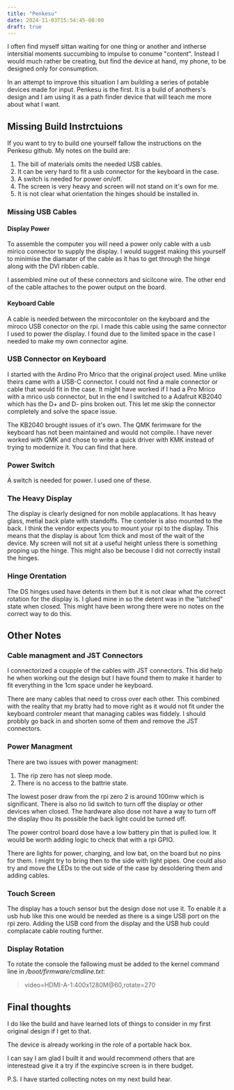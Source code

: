 ```yaml
---
title: "Penkesu"
date: 2024-11-03T15:54:45-08:00
draft: true
---
```


I often find myself sittan waiting for one thing or another and
intherse intersitial moments succumbing to impulse to conume
"content". Instead I would much rather be creating, but find the
device at hand, my phone, to be designed only for consumption.

In an attempt to improve this situation I am building a series of
potable devices made for input. Penkesu is the first. It is a build of
anothers's design and I am using it as a path finder device that will
teach me more about what I want.

## Missing Build Instrctuions

If you want to try to build one yourself fallow the instructions on
the Penkesu github. My notes on the build are:

 1. The bill of materials omits the needed USB cables.
 2. It can be very hard to fit a usb connector for the keyboard in the case.
 3. A switch is needed for power on/off. 
 4. The screen is very heavy and screen will not stand on it's own for me.
 5. It is not clear what orientation the hinges should be installed in.
 
### Missing USB Cables

#### Display Power

To assemble the computer you will need a power only cable with a usb
mirico connector to supply the display. I would suggest making this
yourself to minimise the diamater of the cable as it has to get
through the hinge along with the DVI ribben cable.

I assembled mine out of these connectors and sicilcone wire. The other
end of the cable attaches to the power output on the board.

#### Keyboard Cable

A cable is needed between the mircocontoler on the keyboard and the
miroco USB conector on the rpi. I made this cable using the same
connector I used to power the display. I found due to the limited
space in the case I needed to make my own connector agine.

### USB Connector on Keyboard

I started with the Ardino Pro Mrico that the original project
used. Mine unlike theirs came with a USB-C connector. I could not find
a male connector or cable that would fit in the case. It might have
worked if I had a Pro Mrico with a mrico usb connector, but in the end
I switched to a Adafruit KB2040 which has the D+ and D- pins broken
out. This let me skip the connector completely and solve the space
issue.

The KB2040 brought issues of it's own. The QMK ferimware for the
keyboard has not been maintained and would not compile. I have never
worked with QMK and chose to write a quick driver with KMK instead of
trying to modernize it. You can find that here.

### Power Switch

A switch is needed for power. I used one of these.

### The Heavy Display

The display is clearly designed for non mobile applacations. It has
heavy glass, metial back plate with standoffs. The contoler is also
mounted to the back. I think the vendor expects you to mount your rpi
to the display. This means that the display is about 1cm thick and
most of the wait of the device. My screen will not sit at a useful
height unless there is something proping up the hinge. This might also
be becouse I did not correctly install the hinges.

### Hinge Orentation
 
The DS hinges used have detents in them but it is not clear what the
correct rotation for the display is. I glued mine in so the detent was
in the "latched" state when closed. This might have been wrong there
were no notes on the correct way to do this.

## Other Notes

### Cable managment and  JST Connectors

I connectorized a coupple of the cables with JST connectors. This did
help he when working out the design but I have found them to make it
harder to fit everything in the 1cm space under he keyboard.

There are many cables that need to cross over each other. This
combined with the reality that my bratty had to move right as it would
not fit under the keyboard controler meant that managing cables was
fiddely. I should probbly go back in and shorten some of them and
remove the JST connectors.

### Power Managment

There are two issues with power managment:

 1. The rip zero has not sleep mode.
 2. There is no access to the battrie state. 
 
The lowest poser draw from the rpi zero 2 is around 100mw which is
significant. There is also no lid switch to turn off the display or
other devices when closed. The hardware also dose not have a way to
turn off the display thou its possible the back light could be turned
off.

The power control board dose have a low battery pin that is pulled
low. It would be worth adding logic to check that with a rpi GPIO.

There are lights for power, charging, and low bat, on the board but no
pins for them. I might try to bring then to the side with light
pipes. One could also try and move the LEDs to the out side of the
case by desoldering them and adding cables.

### Touch Screen

The display has a touch sensor but the design dose not use it. To
enable it a usb hub like this one would be needed as there is a singe
USB port on the rpi zero. Adding the USB cord from the display and the
USB hub could complacate cable routing further.

### Display Rotation

To rotate the console the fallowing must be added to the kernel command line  in */boot/firmware/cmdline.txt*: 

> video=HDMI-A-1:400x1280M@60,rotate=270

## Final thoughts

I do like the build and have learned lots of things to consider in my
first original design if I get to that.

The device is already working in the role of a portable hack box.

I can say I am glad I built it and would recommend others that are
interestead give it a try if the expincive screen is in there budget.

P.S. I have started collecting notes on my next build hear.